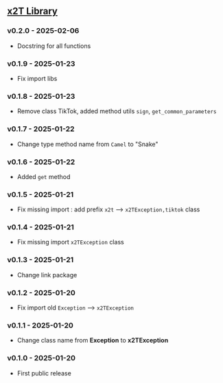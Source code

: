 ## <a name="v0.2.0" href="https://pypi.org/project/x2ttech/0.2.0/">x2T Library</a>

### v0.2.0 - 2025-02-06

- Docstring for all functions

### v0.1.9 - 2025-01-23

- Fix import libs

### v0.1.8 - 2025-01-23

- Remove class TikTok, added method utils `sign`, `get_common_parameters`

### v0.1.7 - 2025-01-22

- Change type method name from `Camel` to "Snake"

### v0.1.6 - 2025-01-22

- Added `get` method

### v0.1.5 - 2025-01-21

- Fix missing import : add prefix `x2t` --> `x2TException,tiktok` class

### v0.1.4 - 2025-01-21

- Fix missing import `x2TException` class

### v0.1.3 - 2025-01-21

- Change link package

### v0.1.2 - 2025-01-20

- Fix import old `Exception` --> `x2TException`

### v0.1.1 - 2025-01-20

- Change class name from **Exception** to **x2TException**

### v0.1.0 - 2025-01-20

- First public release
